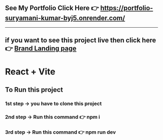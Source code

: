 ## See My Portfolio Click Here 👉 https://portfolio-suryamani-kumar-byj5.onrender.com/

---------------------------------------------------------------------------------------------------------------------------------------------

<h2> if you want to see this project live then click here 👉 <a href="https://suryamani752.netlify.app/"> Brand Landing page</a> </h2>

# React + Vite

## To Run this project 

### 1st step -> you have to clone this project
### 2nd step -> Run this command 👉 npm i
### 3rd step -> Run this command 👉 npm run dev

